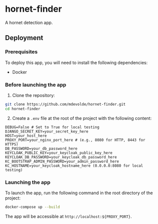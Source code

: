 # hornet-finder
A hornet detection app.

## Deployment

### Prerequisites
To deploy this app, you will need to install the following dependencies:
- Docker

### Before launching the app

1. Clone the repository:
```bash
git clone https://github.com/mdevolde/hornet-finder.git
cd hornet-finder
```

2. Create a `.env` file at the root of the project with the following content:
```env
DEBUG=False # Set to True for local testing
DJANGO_SECRET_KEY=your_secret_key_here
HOST=your_host_here
PROXY_PORT=your_nginx_port_here # (e.g., 8080 for HTTP, 8443 for HTTPS)
DB_PASSWORD=your_db_password_here
KEYCLOAK_PUBLIC_KEY=your_keycloak_public_key_here
KEYCLOAK_DB_PASSWORD=your_keycloak_db_password_here
KC_BOOTSTRAP_ADMIN_PASSWORD=your_admin_password_here
KC_HOSTNAME=your_keycloak_hostname_here (0.0.0.0:8080 for local testing)
```

### Launching the app
To launch the app, run the following command in the root directory of the project:
```bash
docker-compose up --build
```
The app will be accessible at `http://localhost:${PROXY_PORT}`.
